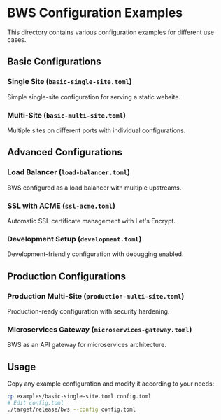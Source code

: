 # BWS Configuration Examples

This directory contains various configuration examples for different use cases.

## Basic Configurations

### Single Site (`basic-single-site.toml`)
Simple single-site configuration for serving a static website.

### Multi-Site (`basic-multi-site.toml`)
Multiple sites on different ports with individual configurations.

## Advanced Configurations

### Load Balancer (`load-balancer.toml`)
BWS configured as a load balancer with multiple upstreams.

### SSL with ACME (`ssl-acme.toml`)
Automatic SSL certificate management with Let's Encrypt.

### Development Setup (`development.toml`)
Development-friendly configuration with debugging enabled.

## Production Configurations

### Production Multi-Site (`production-multi-site.toml`)
Production-ready configuration with security hardening.

### Microservices Gateway (`microservices-gateway.toml`)
BWS as an API gateway for microservices architecture.

## Usage

Copy any example configuration and modify it according to your needs:

```bash
cp examples/basic-single-site.toml config.toml
# Edit config.toml
./target/release/bws --config config.toml
```

